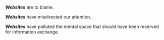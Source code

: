 ***Websites*** are to blame.

***Websites*** have misdirected our attention.

***Websites*** have polluted the mental space that should have been reserved for information exchange.
